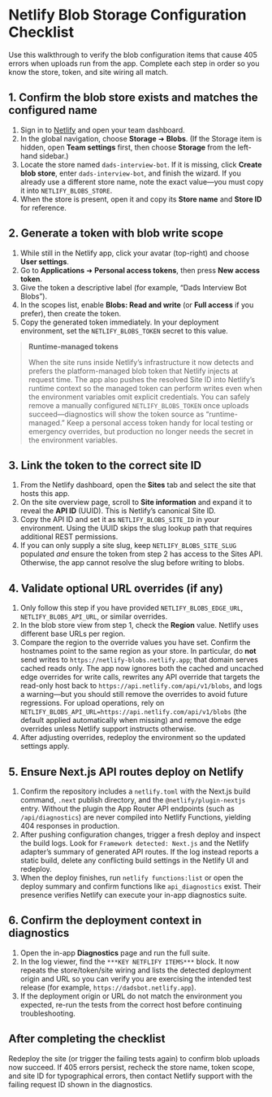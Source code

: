 # Netlify Blob Storage Configuration Checklist

Use this walkthrough to verify the blob configuration items that cause 405 errors when uploads run from the app. Complete each step in order so you know the store, token, and site wiring all match.

## 1. Confirm the blob store exists and matches the configured name
1. Sign in to [Netlify](https://app.netlify.com/) and open your team dashboard.
2. In the global navigation, choose **Storage** ➜ **Blobs**. (If the Storage item is hidden, open **Team settings** first, then choose **Storage** from the left-hand sidebar.)
3. Locate the store named `dads-interview-bot`. If it is missing, click **Create blob store**, enter `dads-interview-bot`, and finish the wizard. If you already use a different store name, note the exact value—you must copy it into `NETLIFY_BLOBS_STORE`.
4. When the store is present, open it and copy its **Store name** and **Store ID** for reference.

## 2. Generate a token with blob write scope
1. While still in the Netlify app, click your avatar (top-right) and choose **User settings**.
2. Go to **Applications** ➜ **Personal access tokens**, then press **New access token**.
3. Give the token a descriptive label (for example, “Dads Interview Bot Blobs”).
4. In the scopes list, enable **Blobs: Read and write** (or **Full access** if you prefer), then create the token.
5. Copy the generated token immediately. In your deployment environment, set the `NETLIFY_BLOBS_TOKEN` secret to this value.

> **Runtime-managed tokens**
>
> When the site runs inside Netlify’s infrastructure it now detects and prefers the platform-managed blob token that Netlify injects at request time. The app also pushes the resolved Site ID into Netlify’s runtime context so the managed token can perform writes even when the environment variables omit explicit credentials. You can safely remove a manually configured `NETLIFY_BLOBS_TOKEN` once uploads succeed—diagnostics will show the token source as “runtime-managed.” Keep a personal access token handy for local testing or emergency overrides, but production no longer needs the secret in the environment variables.

## 3. Link the token to the correct site ID
1. From the Netlify dashboard, open the **Sites** tab and select the site that hosts this app.
2. On the site overview page, scroll to **Site information** and expand it to reveal the **API ID** (UUID). This is Netlify’s canonical Site ID.
3. Copy the API ID and set it as `NETLIFY_BLOBS_SITE_ID` in your environment. Using the UUID skips the slug lookup path that requires additional REST permissions.
4. If you can only supply a site slug, keep `NETLIFY_BLOBS_SITE_SLUG` populated *and* ensure the token from step 2 has access to the Sites API. Otherwise, the app cannot resolve the slug before writing to blobs.

## 4. Validate optional URL overrides (if any)
1. Only follow this step if you have provided `NETLIFY_BLOBS_EDGE_URL`, `NETLIFY_BLOBS_API_URL`, or similar overrides.
2. In the blob store view from step 1, check the **Region** value. Netlify uses different base URLs per region.
3. Compare the region to the override values you have set. Confirm the hostnames point to the same region as your store. In particular, do **not** send writes to `https://netlify-blobs.netlify.app`; that domain serves cached reads only. The app now ignores both the cached and uncached edge overrides for write calls, rewrites any API override that targets the read-only host back to `https://api.netlify.com/api/v1/blobs`, and logs a warning—but you should still remove the overrides to avoid future regressions. For upload operations, rely on `NETLIFY_BLOBS_API_URL=https://api.netlify.com/api/v1/blobs` (the default applied automatically when missing) and remove the edge overrides unless Netlify support instructs otherwise.
4. After adjusting overrides, redeploy the environment so the updated settings apply.

## 5. Ensure Next.js API routes deploy on Netlify
1. Confirm the repository includes a `netlify.toml` with the Next.js build command, `.next` publish directory, and the `@netlify/plugin-nextjs` entry. Without the plugin the App Router API endpoints (such as `/api/diagnostics`) are never compiled into Netlify Functions, yielding 404 responses in production.
2. After pushing configuration changes, trigger a fresh deploy and inspect the build logs. Look for `Framework detected: Next.js` and the Netlify adapter’s summary of generated API routes. If the log instead reports a static build, delete any conflicting build settings in the Netlify UI and redeploy.
3. When the deploy finishes, run `netlify functions:list` or open the deploy summary and confirm functions like `api_diagnostics` exist. Their presence verifies Netlify can execute your in-app diagnostics suite.

## 6. Confirm the deployment context in diagnostics
1. Open the in-app **Diagnostics** page and run the full suite.
2. In the log viewer, find the `***KEY NETFLIFY ITEMS***` block. It now repeats the store/token/site wiring and lists the detected deployment origin and URL so you can verify you are exercising the intended test release (for example, `https://dadsbot.netlify.app`).
3. If the deployment origin or URL do not match the environment you expected, re-run the tests from the correct host before continuing troubleshooting.

## After completing the checklist
Redeploy the site (or trigger the failing tests again) to confirm blob uploads now succeed. If 405 errors persist, recheck the store name, token scope, and site ID for typographical errors, then contact Netlify support with the failing request ID shown in the diagnostics.
